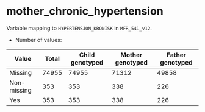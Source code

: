 # mother_chronic_hypertension
Variable mapping to `HYPERTENSJON_KRONISK` in `MFR_541_v12`.
- Number of values:

| Value | Total | Child genotyped | Mother genotyped | Father genotyped |
| ----- | ----- | --------------- | ---------------- | ---------------- |
| Missing | 74955 | 74955 | 71312 | 49858 |
| Non-missing | 353 | 353 | 338 | 226 |
| Yes | 353 | 353 | 338 |226 |




